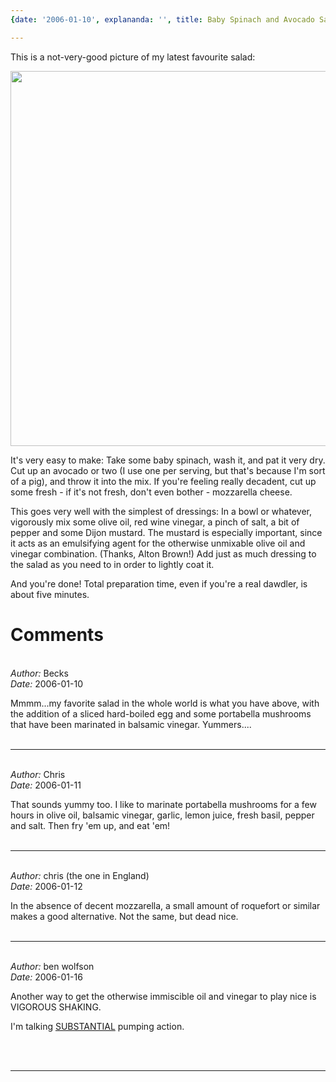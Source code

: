 ```yaml
---
{date: '2006-01-10', explananda: '', title: Baby Spinach and Avocado Salad}

---
```

This is a not-very-good picture of my latest favourite salad:

<img src="/media/explananda/IMG_0270.JPG" width="600">

It's very easy to make: Take some baby spinach, wash it, and pat it very dry.  Cut up an avocado or two (I use one per serving, but that's because I'm sort of a pig), and throw it into the mix.  If you're feeling really decadent, cut up some fresh - if it's not fresh, don't even bother - mozzarella cheese.

This goes very well with the simplest of dressings: In a bowl or whatever, vigorously mix some olive oil, red wine vinegar, a pinch of salt, a bit of pepper and some Dijon mustard.  The mustard is especially important, since it acts as an emulsifying agent for the otherwise unmixable olive oil and vinegar combination.  (Thanks, Alton Brown!)  Add just as much dressing to the salad as you need to in order to lightly coat it.

And you're done!  Total preparation time, even if you're a real dawdler, is about five minutes.


<h1>Comments</h1>


<br/>
<em>Author:</em> Becks
<br/><em>Date:</em> 2006-01-10

Mmmm...my favorite salad in the whole world is what you have above, with the addition of a sliced hard-boiled egg and some portabella mushrooms that have been marinated in balsamic vinegar.  Yummers....
<br/>
<br/>

*******************************************************************************



<br/>
<em>Author:</em> Chris
<br/><em>Date:</em> 2006-01-11

That sounds yummy too.  I like to marinate portabella mushrooms for a few hours in olive oil, balsamic vinegar, garlic, lemon juice, fresh basil, pepper and salt.  Then fry 'em up, and eat 'em!
<br/>
<br/>

*******************************************************************************



<br/>
<em>Author:</em> chris (the one in England)
<br/><em>Date:</em> 2006-01-12

In the absence of decent mozzarella, a small amount of roquefort or similar makes a good alternative. Not the same, but dead nice.
<br/>
<br/>

*******************************************************************************



<br/>
<em>Author:</em> ben wolfson
<br/><em>Date:</em> 2006-01-16

Another way to get the otherwise immiscible oil and vinegar to play nice is VIGOROUS SHAKING.

I'm talking <a href="http://groups.google.com/groups?ie=utf-8&amp;oe=utf-8&amp;q=%22pumping+action+required%22&amp;qt_s=Search" rel="nofollow">SUBSTANTIAL</a> pumping action.

<br/>
<br/>

*******************************************************************************
